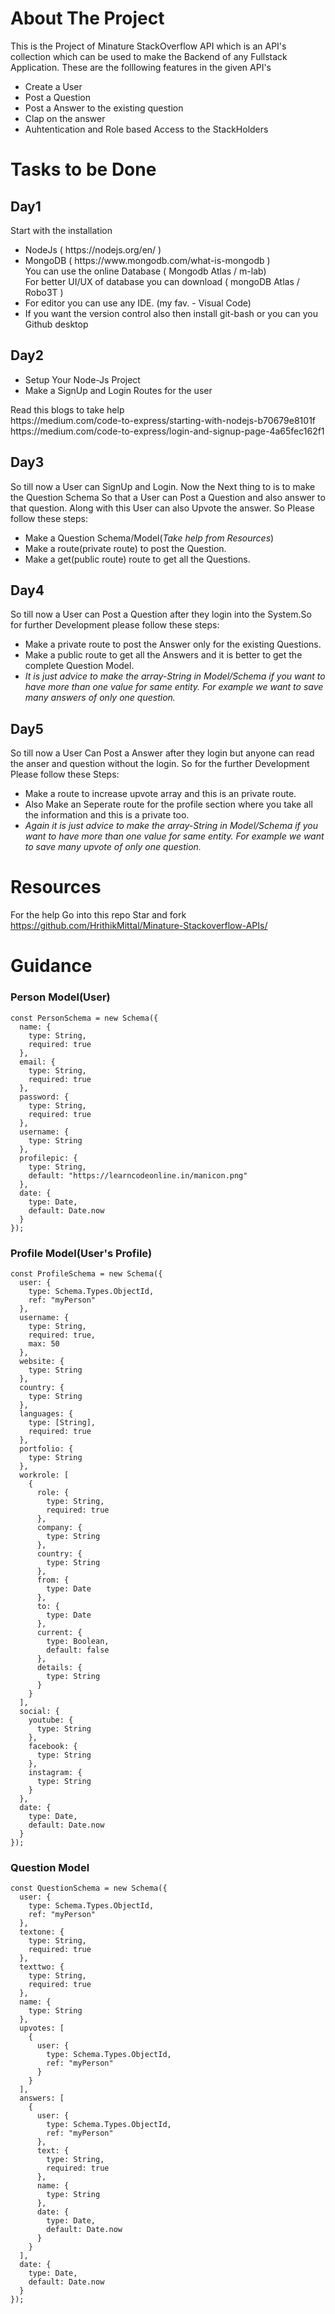 # About The Project
This is the Project of Minature StackOverflow API which is an API's collection which can be used to make the Backend of any Fullstack Application. These are the folllowing features in the given API's
<ul>
<li>Create a User</li>
<li>Post a Question</li>
<li>Post a Answer to the existing question</li>
<li>Clap on the answer</li>
<li>Auhtentication and Role based Access to the StackHolders</li>
</ul>

# Tasks to be Done
## Day1
   Start with the installation
<ul>
<li>NodeJs ( https://nodejs.org/en/ )</li>
<li>MongoDB ( https://www.mongodb.com/what-is-mongodb ) <br/>
You can use the online Database ( Mongodb Atlas / m-lab) <br/>
For better UI/UX of database you can download ( mongoDB Atlas / Robo3T )</li>
<li>For editor you can use any IDE. (my fav. - Visual Code)</li>
<li>If you want the version control also then install git-bash or you can you Github
desktop</li>
 </ul>
 
 
 ## Day2
   <ul> 
   <li>Setup Your Node-Js Project</li>
   <li>Make a SignUp and Login Routes for the user</li>
   </ul>
      Read this blogs to take help<br>
     https://medium.com/code-to-express/starting-with-nodejs-b70679e8101f<br>https://medium.com/code-to-express/login-and-signup-page-4a65fec162f1


## Day3
So till now a User can SignUp and Login. Now the Next thing to is to make the Question Schema So that a User can Post a Question and also answer to that question. Along with this User can also Upvote the answer. So Please follow these steps:
<ul>
   <li>Make a Question Schema/Model(<i>Take help from Resources</i>)</li>
   <li>Make a route(private route) to post the Question.</li>
   <li>Make a get(public route) route to get all the Questions.</li>
</ul>  

## Day4
So till now a User can Post a Question after they login into the System.So for further Development please follow these steps:
<ul>
   <li>Make a private route to post the Answer only for the existing Questions.</li>
   <li>Make a public route to get all the Answers and it is better to get the complete Question Model.</li>
   <li><i>It is just advice to make the array-String in Model/Schema if you want to have more than one value for same entity. For example we want to save many answers of only one question.</i></li>
</ul>

## Day5
So till now a User Can Post a Answer after they login but anyone can read the anser and question without the login. So for the further Development Please follow these Steps:
<ul>
   <li>Make a route to increase upvote array and this is an private route.</li>
   <li>Also Make an Seperate route for the profile section where you take all the information and this is a private too.</li>
   <li><i>Again it is just advice to make the array-String in Model/Schema if you want to have more than one value for same entity. For example we want to save many upvote of only one question.</i></li>
</ul>

# Resources 
For the help Go into this repo Star and fork 
https://github.com/HrithikMittal/Minature-Stackoverflow-APIs/

# Guidance

### Person Model(User)

```
const PersonSchema = new Schema({
  name: {
    type: String,
    required: true
  },
  email: {
    type: String,
    required: true
  },
  password: {
    type: String,
    required: true
  },
  username: {
    type: String
  },
  profilepic: {
    type: String,
    default: "https://learncodeonline.in/manicon.png"
  },
  date: {
    type: Date,
    default: Date.now
  }
});
```

### Profile Model(User's Profile)
```
const ProfileSchema = new Schema({
  user: {
    type: Schema.Types.ObjectId,
    ref: "myPerson"
  },
  username: {
    type: String,
    required: true,
    max: 50
  },
  website: {
    type: String
  },
  country: {
    type: String
  },
  languages: {
    type: [String],
    required: true
  },
  portfolio: {
    type: String
  },
  workrole: [
    {
      role: {
        type: String,
        required: true
      },
      company: {
        type: String
      },
      country: {
        type: String
      },
      from: {
        type: Date
      },
      to: {
        type: Date
      },
      current: {
        type: Boolean,
        default: false
      },
      details: {
        type: String
      }
    }
  ],
  social: {
    youtube: {
      type: String
    },
    facebook: {
      type: String
    },
    instagram: {
      type: String
    }
  },
  date: {
    type: Date,
    default: Date.now
  }
});
```

### Question Model

```
const QuestionSchema = new Schema({
  user: {
    type: Schema.Types.ObjectId,
    ref: "myPerson"
  },
  textone: {
    type: String,
    required: true
  },
  texttwo: {
    type: String,
    required: true
  },
  name: {
    type: String
  },
  upvotes: [
    {
      user: {
        type: Schema.Types.ObjectId,
        ref: "myPerson"
      }
    }
  ],
  answers: [
    {
      user: {
        type: Schema.Types.ObjectId,
        ref: "myPerson"
      },
      text: {
        type: String,
        required: true
      },
      name: {
        type: String
      },
      date: {
        type: Date,
        default: Date.now
      }
    }
  ],
  date: {
    type: Date,
    default: Date.now
  }
});

```
